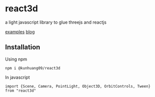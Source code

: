 # react3d

a light javascript library to glue threejs and reactjs

[examples](https://github.com/hku/react3d-examples.git) 
[blog](https://hku.github.io/articles/react3d/)

## Installation

Using npm

```
npm i @kunhuang09/react3d
```

In javascript

```
import {Scene, Camera, PointLight, Object3D, OrbitControls, Tween} from "react3d"
```


